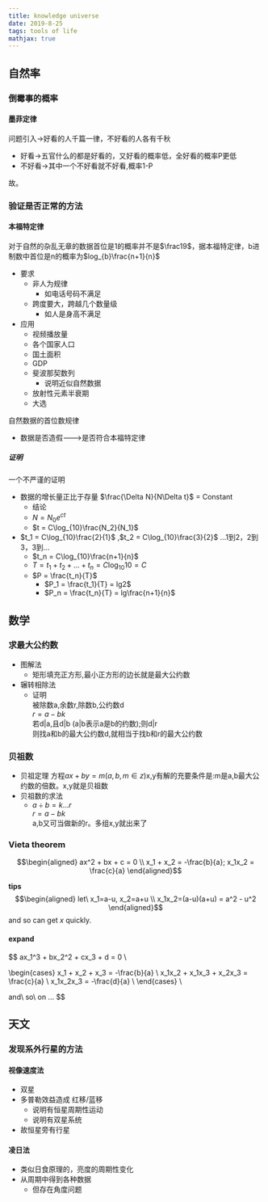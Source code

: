 ```yaml
---
title: knowledge universe
date: 2019-8-25
tags: tools of life
mathjax: true
---
```


## 自然率
### 倒霉事的概率
#### 墨菲定律

问题引入->好看的人千篇一律，不好看的人各有千秋

- 好看->五官什么的都是好看的，又好看的概率低，全好看的概率P更低
- 不好看->其中一个不好看就不好看,概率1-P

故。


### 验证是否正常的方法
#### 本福特定律

对于自然的杂乱无章的数据首位是1的概率并不是$\frac19$，据本福特定律，b进制数中首位是n的概率为$log_{b}\frac{n+1}{n}$

- 要求
    * 非人为规律
        + 如电话号码不满足
    * 跨度要大，跨越几个数量级
        + 如人是身高不满足
- 应用
    * 视频播放量
    * 各个国家人口
    * 国土面积
    * GDP
    * 斐波那契数列
        + 说明近似自然数据
    * 放射性元素半衰期
    * 大选

自然数据的首位数规律
- 数据是否造假--->是否符合本福特定律


##### 证明

一个不严谨的证明

- 数据的增长量正比于存量 $\frac{\Delta N}{N\Delta t}$ = Constant
    - 结论
    - $N = N_0e^{ct}$
    - $t = C\log_{10}\frac{N_2}{N_1}$
- $t_1 = C\log_{10}\frac{2}{1}$ ,$t_2 = C\log_{10}\frac{3}{2}$ ...1到2，2到3，3到... 
    - $t_n = C\log_{10}\frac{n+1}{n}$
    - $T = t_1+t_2+...+t_n = C\log_{10}{10} = C$
    - $P = \frac{t_n}{T}$ 
        * $P_1 = \frac{t_1}{T} = lg2$ 
        * $P_n = \frac{t_n}{T} = lg\frac{n+1}{n}$ 


## 数学
### 求最大公约数

- 图解法
    - 矩形填充正方形,最小正方形的边长就是最大公约数
- 辗转相除法
    - 证明  
    被除数a,余数r,除数b,公约数d  
    $r=a-bk$  
    若d|a,且d|b (a|b表示a是b的约数);则d|r  
    则找a和b的最大公约数d,就相当于找b和r的最大公约数  


### 贝祖数

- 贝祖定理
方程$ax+by=m(a,b,m\in z)$x,y有解的充要条件是:m是a,b最大公约数的倍数。x,y就是贝祖数
- 贝祖数的求法
    - $a\div{b}=k...r$  
    $r = a-bk$  
    a,b又可当做新的r。多组x,y就出来了


### Vieta theorem

$$\begin{aligned}
ax^2 + bx + c = 0 \\
x_1 + x_2 = -\frac{b}{a};  x_1x_2 = \frac{c}{a}
\end{aligned}$$

**tips**
$$\begin{aligned}
let\ x_1=a-u, x_2=a+u \\
x_1x_2=(a-u)(a+u) = a^2 - u^2
\end{aligned}$$
and so can get $x$ quickly.


#### expand

$$
ax_1^3 + bx_2^2 + cx_3 + d = 0 \\

\begin{cases}
x_1 + x_2 + x_3 = -\frac{b}{a} \\
x_1x_2 + x_1x_3 + x_2x_3 = \frac{c}{a} \\
x_1x_2x_3 = -\frac{d}{a} \\
\end{cases} \\

and\ so\ on ...
$$


## 天文
### 发现系外行星的方法
#### 视像速度法

- 双星
- 多普勒效益造成 红移/蓝移
    - 说明有恒星周期性运动
    - 说明有双星系统
- 故恒星旁有行星


#### 凌日法

- 类似日食原理的，亮度的周期性变化
- 从周期中得到各种数据
    - 但存在角度问题

